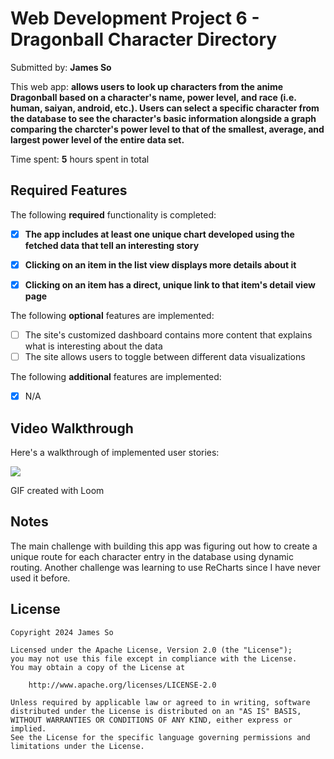 # Web Development Project 6 - Dragonball Character Directory 

Submitted by: **James So**

This web app: **allows users to look up characters from the anime Dragonball based on a character's name, power level, and race (i.e. human, saiyan, android, etc.). Users can select a specific character from the database to see the character's basic information alongside a graph comparing the charcter's power level to that of the smallest, average, and largest power level of the entire data set.**

Time spent: **5** hours spent in total

## Required Features

The following **required** functionality is completed:

- [x] **The app includes at least one unique chart developed using the fetched data that tell an interesting story**
- [x] **Clicking on an item in the list view displays more details about it**
- [x] **Clicking on an item has a direct, unique link to that item's detail view page**


The following **optional** features are implemented:

- [ ] The site's customized dashboard contains more content that explains what is interesting about the data
- [ ] The site allows users to toggle between different data visualizations

The following **additional** features are implemented:

* [x] N/A

## Video Walkthrough

Here's a walkthrough of implemented user stories:

<img style="max-width:300px;" src="https://cdn.loom.com/sessions/thumbnails/fc510e9cdb9b4629bb8e372f728390f7-with-play.gif">

<!-- Replace this with whatever GIF tool you used! -->
GIF created with Loom  

## Notes

The main challenge with building this app was figuring out how to create a unique route for each character entry in the database using dynamic routing. Another challenge was learning to use ReCharts since I have never used it before.

## License

    Copyright 2024 James So

    Licensed under the Apache License, Version 2.0 (the "License");
    you may not use this file except in compliance with the License.
    You may obtain a copy of the License at

        http://www.apache.org/licenses/LICENSE-2.0

    Unless required by applicable law or agreed to in writing, software
    distributed under the License is distributed on an "AS IS" BASIS,
    WITHOUT WARRANTIES OR CONDITIONS OF ANY KIND, either express or implied.
    See the License for the specific language governing permissions and
    limitations under the License.
